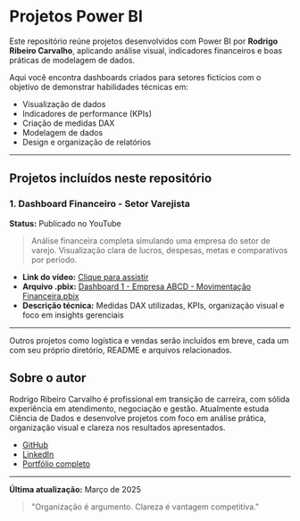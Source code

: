 # Projetos Power BI

Este repositório reúne projetos desenvolvidos com Power BI por **Rodrigo Ribeiro Carvalho**, aplicando análise visual, indicadores financeiros e boas práticas de modelagem de dados.

Aqui você encontra dashboards criados para setores fictícios com o objetivo de demonstrar habilidades técnicas em:

- Visualização de dados
- Indicadores de performance (KPIs)
- Criação de medidas DAX
- Modelagem de dados
- Design e organização de relatórios

---

## Projetos incluídos neste repositório

### 1. Dashboard Financeiro - Setor Varejista
**Status:** Publicado no YouTube

> Análise financeira completa simulando uma empresa do setor de varejo. Visualização clara de lucros, despesas, metas e comparativos por período.

- **Link do vídeo:** [Clique para assistir](https://youtu.be/t6LiWKv2Kqw)
- **Arquivo .pbix:** [Dashboard 1 - Empresa ABCD - Movimentação Financeira.pbix](./dashboard-financeiro-varejo/Dashboard%201%20-%20Empresa%20ABCD%20-%20Movimenta%C3%A7%C3%A3o%20Financeira.pbix)
- **Descrição técnica:** Medidas DAX utilizadas, KPIs, organização visual e foco em insights gerenciais

---

Outros projetos como logística e vendas serão incluídos em breve, cada um com seu próprio diretório, README e arquivos relacionados.

## Sobre o autor

Rodrigo Ribeiro Carvalho é profissional em transição de carreira, com sólida experiência em atendimento, negociação e gestão. Atualmente estuda Ciência de Dados e desenvolve projetos com foco em análise prática, organização visual e clareza nos resultados apresentados.

- [GitHub](https://github.com/Rodrigo-RRC)
- [LinkedIn](https://www.linkedin.com/in/rodrigo-ribeiro-datascience)
- [Portfólio completo](https://github.com/Rodrigo-RRC)

---

**Última atualização:** Março de 2025

> "Organização é argumento. Clareza é vantagem competitiva."

